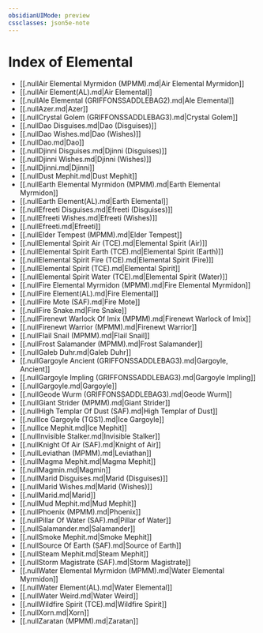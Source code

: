```yaml
---
obsidianUIMode: preview
cssclasses: json5e-note
---
```

# Index of Elemental

- [[.nullAir Elemental Myrmidon (MPMM).md|Air Elemental Myrmidon]]
- [[.nullAir Element(AL).md|Air Elemental]]
- [[.nullAle Elemental (GRIFFONSSADDLEBAG2).md|Ale Elemental]]
- [[.nullAzer.md|Azer]]
- [[.nullCrystal Golem (GRIFFONSSADDLEBAG3).md|Crystal Golem]]
- [[.nullDao Disguises.md|Dao (Disguises)]]
- [[.nullDao Wishes.md|Dao (Wishes)]]
- [[.nullDao.md|Dao]]
- [[.nullDjinni Disguises.md|Djinni (Disguises)]]
- [[.nullDjinni Wishes.md|Djinni (Wishes)]]
- [[.nullDjinni.md|Djinni]]
- [[.nullDust Mephit.md|Dust Mephit]]
- [[.nullEarth Elemental Myrmidon (MPMM).md|Earth Elemental Myrmidon]]
- [[.nullEarth Element(AL).md|Earth Elemental]]
- [[.nullEfreeti Disguises.md|Efreeti (Disguises)]]
- [[.nullEfreeti Wishes.md|Efreeti (Wishes)]]
- [[.nullEfreeti.md|Efreeti]]
- [[.nullElder Tempest (MPMM).md|Elder Tempest]]
- [[.nullElemental Spirit Air (TCE).md|Elemental Spirit (Air)]]
- [[.nullElemental Spirit Earth (TCE).md|Elemental Spirit (Earth)]]
- [[.nullElemental Spirit Fire (TCE).md|Elemental Spirit (Fire)]]
- [[.nullElemental Spirit (TCE).md|Elemental Spirit]]
- [[.nullElemental Spirit Water (TCE).md|Elemental Spirit (Water)]]
- [[.nullFire Elemental Myrmidon (MPMM).md|Fire Elemental Myrmidon]]
- [[.nullFire Element(AL).md|Fire Elemental]]
- [[.nullFire Mote (SAF).md|Fire Mote]]
- [[.nullFire Snake.md|Fire Snake]]
- [[.nullFirenewt Warlock Of Imix (MPMM).md|Firenewt Warlock of Imix]]
- [[.nullFirenewt Warrior (MPMM).md|Firenewt Warrior]]
- [[.nullFlail Snail (MPMM).md|Flail Snail]]
- [[.nullFrost Salamander (MPMM).md|Frost Salamander]]
- [[.nullGaleb Duhr.md|Galeb Duhr]]
- [[.nullGargoyle Ancient (GRIFFONSSADDLEBAG3).md|Gargoyle, Ancient]]
- [[.nullGargoyle Impling (GRIFFONSSADDLEBAG3).md|Gargoyle Impling]]
- [[.nullGargoyle.md|Gargoyle]]
- [[.nullGeode Wurm (GRIFFONSSADDLEBAG3).md|Geode Wurm]]
- [[.nullGiant Strider (MPMM).md|Giant Strider]]
- [[.nullHigh Templar Of Dust (SAF).md|High Templar of Dust]]
- [[.nullIce Gargoyle (TGS1).md|Ice Gargoyle]]
- [[.nullIce Mephit.md|Ice Mephit]]
- [[.nullInvisible Stalker.md|Invisible Stalker]]
- [[.nullKnight Of Air (SAF).md|Knight of Air]]
- [[.nullLeviathan (MPMM).md|Leviathan]]
- [[.nullMagma Mephit.md|Magma Mephit]]
- [[.nullMagmin.md|Magmin]]
- [[.nullMarid Disguises.md|Marid (Disguises)]]
- [[.nullMarid Wishes.md|Marid (Wishes)]]
- [[.nullMarid.md|Marid]]
- [[.nullMud Mephit.md|Mud Mephit]]
- [[.nullPhoenix (MPMM).md|Phoenix]]
- [[.nullPillar Of Water (SAF).md|Pillar of Water]]
- [[.nullSalamander.md|Salamander]]
- [[.nullSmoke Mephit.md|Smoke Mephit]]
- [[.nullSource Of Earth (SAF).md|Source of Earth]]
- [[.nullSteam Mephit.md|Steam Mephit]]
- [[.nullStorm Magistrate (SAF).md|Storm Magistrate]]
- [[.nullWater Elemental Myrmidon (MPMM).md|Water Elemental Myrmidon]]
- [[.nullWater Element(AL).md|Water Elemental]]
- [[.nullWater Weird.md|Water Weird]]
- [[.nullWildfire Spirit (TCE).md|Wildfire Spirit]]
- [[.nullXorn.md|Xorn]]
- [[.nullZaratan (MPMM).md|Zaratan]]

